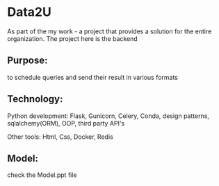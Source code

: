 # Data2U
As part of the my work - a project that provides a solution for the entire organization. The project here is the backend

## Purpose: 
to schedule queries and send their result in various formats

## Technology:
Python development: Flask, Gunicorn, Celery, Conda, design patterns, sqlalchemy(ORM), OOP, third party API's

Other tools: Html, Css, Docker, Redis

## Model:
check the Model.ppt file



